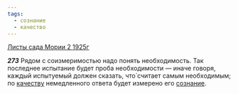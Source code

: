 ```yaml
---
tags:
  - сознание
  - качество
---
```


[Листы сада Мории 2 1925г](/agni/1925)

___273___
Рядом с соизмеримостью надо понять необходимость. Так последнее испытание будет проба необходимости — иначе говоря, каждый испытуемый должен сказать, что́ считает самым необходимым; по [качеству](/tag/#качество) немедленного ответа будет измерено его [сознание](/tag/#сознание).   

